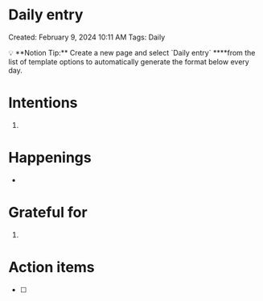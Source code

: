 # Daily entry

Created: February 9, 2024 10:11 AM
Tags: Daily

<aside>
💡 **Notion Tip:** Create a new page and select `Daily entry` ****from the list of template options to automatically generate the format below every day.

</aside>

# Intentions

1. 

# Happenings

- 

# Grateful for

1. 

# Action items

- [ ]